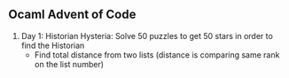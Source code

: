 ## Ocaml Advent of Code
1. Day 1: Historian Hysteria: Solve 50 puzzles to get 50 stars in order to find the Historian
    - Find total distance from two lists (distance is comparing same rank on the list number)
